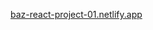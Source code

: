 <a href="https://baz-react-project-01.netlify.app" target="_blank">baz-react-project-01.netlify.app</a>
